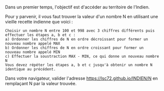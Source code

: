 
Dans un premier temps, l'objectif est d'accéder au territoire de l'Indien. 

Pour y parvenir, il vous faut trouver la valeur d'un nombre N en utilisant une vieille recette indienne que voici :
```
Choisir un nombre N entre 100 et 998 avec 3 chiffres différents puis effectuer les étapes a, b et c :
a) Ordonner les chiffres de N en ordre décroissant pour former un nouveau nombre appelé MAX
b) Ordonner les chiffres de N en ordre croissant pour former un nouveau nombre appelé MIN
c) Effectuer la soustraction MAX - MIN, ce qui donne un nouveau nombre N
Vous devez répéter les étapes a, b et c jusqu'à obtenir un nombre N identique au précédent.
```
Dans votre navigateur, valider l'adresse https://lsc72.github.io/INDIEN/N en remplaçant N par la valeur trouvée.
